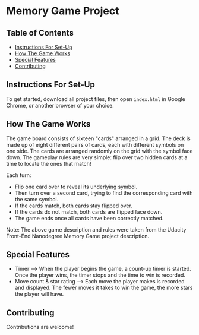 # Memory Game Project

## Table of Contents

* [Instructions For Set-Up](#instructions-for-set-up)
* [How The Game Works](#how-the-game-works)
* [Special Features](#special-features)
* [Contributing](#contributing)

## Instructions For Set-Up

To get started, download all project files, then open `index.html` in Google Chrome, or another browser of your choice.

## How The Game Works

The game board consists of sixteen "cards" arranged in a grid. The deck is made up of eight different pairs of cards, each with different symbols on one side. The cards are arranged randomly on the grid with the symbol face down. The gameplay rules are very simple: flip over two hidden cards at a time to locate the ones that match!

Each turn:

* Flip one card over to reveal its underlying symbol.
* Then turn over a second card, trying to find the corresponding card with the same symbol.
* If the cards match, both cards stay flipped over.
* If the cards do not match, both cards are flipped face down.
* The game ends once all cards have been correctly matched.

Note: The above game description and rules were taken from the Udacity Front-End Nanodegree Memory Game project description.

## Special Features

* Timer --> When the player begins the game, a count-up timer is started. Once the player wins, the timer stops and the time to win is recorded.
* Move count & star rating --> Each move the player makes is recorded and displayed. The fewer moves it takes to win the game, the more stars the player will have.

## Contributing

Contributions are welcome!
